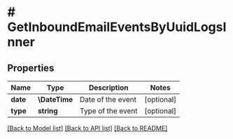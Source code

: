 # # GetInboundEmailEventsByUuidLogsInner

## Properties

Name | Type | Description | Notes
------------ | ------------- | ------------- | -------------
**date** | **\DateTime** | Date of the event | [optional]
**type** | **string** | Type of the event | [optional]

[[Back to Model list]](../../README.md#models) [[Back to API list]](../../README.md#endpoints) [[Back to README]](../../README.md)
